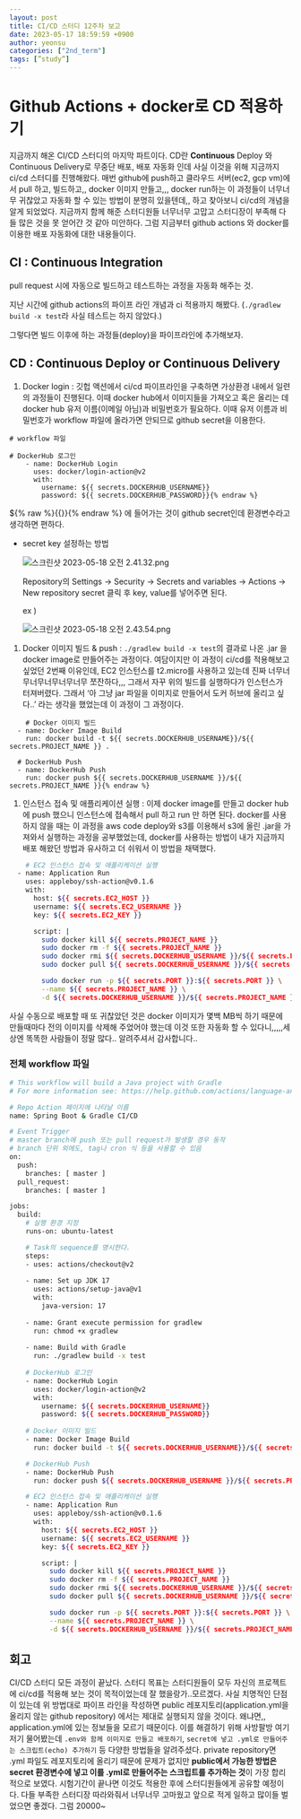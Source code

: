 ```yaml
---
layout: post
title: CI/CD 스터디 12주차 보고
date: 2023-05-17 18:59:59 +0900
author: yeonsu
categories: ["2nd_term"]
tags: [”study”]
---
```


# Github Actions + docker로 CD 적용하기

지금까지 해온 CI/CD 스터디의 마지막 파트이다. CD란 **Continuous** Deploy 와 Continuous Delivery로 무중단 배포, 배포 자동화 인데 사실 이것을 위해 지금까지 ci/cd 스터디를 진행해왔다. 매번 github에 push하고 클라우드 서버(ec2, gcp vm)에서 pull 하고, 빌드하고,, docker 이미지 만들고,,, docker run하는 이 과정들이 너무너무 귀찮았고 자동화 할 수 있는 방법이 분명히 있을텐데,, 하고 찾아보니 ci/cd의 개념을 알게 되었었다. 지금까지 함께 해준 스터디원들 너무너무 고맙고 스터디장이 부족해 다들 많은 것을 못 얻어간 것 같아 미안하다. 그럼 지금부터 github actions 와 docker를 이용한 배포 자동화에 대한 내용들이다.

## CI **: Continuous Integration**

pull request 시에 자동으로 빌드하고 테스트하는 과정을 자동화 해주는 것.

지난 시간에 github actions의 파이프 라인 개념과 ci 적용까지 해봤다. (`./gradlew build -x test`라 사실 테스트는 하지 않았다.)

그렇다면 빌드 이후에 하는 과정들(deploy)을 파이프라인에 추가해보자.

## CD : Continuous Deploy or Continuous Delivery

1. Docker login : 깃헙 액션에서 ci/cd 파이프라인을 구축하면 가상환경 내에서 일련의 과정들이 진행된다. 이때 docker hub에서 이미지들을 가져오고 혹은 올리는 데 docker hub 유저 이름(이메일 아님)과 비밀번호가 필요하다. 이때 유저 이름과 비밀번호가 workflow 파일에 올라가면 안되므로 github secret을 이용한다.

```bash{% raw %}
# workflow 파일

# DockerHub 로그인
    - name: DockerHub Login
      uses: docker/login-action@v2
      with:
        username: ${{ secrets.DOCKERHUB_USERNAME}}
        password: ${{ secrets.DOCKERHUB_PASSWORD}}{% endraw %}
```

${% raw %}{{}}{% endraw %} 에 들어가는 것이 github secret인데 환경변수라고 생각하면 편하다. 

- secret key 설정하는 방법
    
    ![스크린샷 2023-05-18 오전 2.41.32.png](https://cdn.discordapp.com/attachments/874897301292875836/1108458504324386946/2023-05-18_2.41.32.png)
    
    Repository의 Settings → Security → Secrets and variables → Actions → New repository secret 클릭 후 key, value를 넣어주면 된다.
    
    ex )
    
    ![스크린샷 2023-05-18 오전 2.43.54.png](https://cdn.discordapp.com/attachments/874897301292875836/1108458537627160586/2023-05-18_2.43.54.png)
    
1. Docker 이미지 빌드 & push : `./gradlew build -x test`의 결과로 나온 .jar 을 docker image로 만들어주는 과정이다. 여담이지만 이 과정이 ci/cd를 적용해보고 싶었던 2번째 이유인데, EC2 인스턴스를 t2.micro를 사용하고 있는데 진짜 너무너무너무너무너무너무 쪼잔하다,,, 그래서 자꾸 위의 빌드를 실행하다가 인스턴스가 터져버렸다. 그래서 ‘아 그냥 jar 파일을 이미지로 만들어서 도커 허브에 올리고 싶다..’ 라는 생각을 했었는데 이 과정이 그 과정이다.

```bash{% raw %}
	# Docker 이미지 빌드
  - name: Docker Image Build
    run: docker build -t ${{ secrets.DOCKERHUB_USERNAME}}/${{ secrets.PROJECT_NAME }} .

  # DockerHub Push
  - name: DockerHub Push
    run: docker push ${{ secrets.DOCKERHUB_USERNAME }}/${{ secrets.PROJECT_NAME }}{% endraw %}
```

1. 인스턴스 접속 및 애플리케이션 실행 : 이제 docker image를 만들고 docker hub 에 push 했으니 인스턴스에 접속해서 pull 하고 run 만 하면 된다. docker를 사용하지 않을 때는 이 과정을 aws code deploy와 s3를 이용해서 s3에 올린 .jar을 가져와서 실행하는 과정을 공부했었는데, docker를 사용하는 방법이 내가 지금까지 배포 해왔던 방법과 유사하고 더 쉬워서 이 방법을 채택했다.

```bash
	# EC2 인스턴스 접속 및 애플리케이션 실행
  - name: Application Run
    uses: appleboy/ssh-action@v0.1.6
    with:
      host: ${{ secrets.EC2_HOST }}
      username: ${{ secrets.EC2_USERNAME }}
      key: ${{ secrets.EC2_KEY }}

      script: |
        sudo docker kill ${{ secrets.PROJECT_NAME }}
        sudo docker rm -f ${{ secrets.PROJECT_NAME }}
        sudo docker rmi ${{ secrets.DOCKERHUB_USERNAME }}/${{ secrets.PROJECT_NAME }}
        sudo docker pull ${{ secrets.DOCKERHUB_USERNAME }}/${{ secrets.PROJECT_NAME }}

        sudo docker run -p ${{ secrets.PORT }}:${{ secrets.PORT }} \
        --name ${{ secrets.PROJECT_NAME }} \
        -d ${{ secrets.DOCKERHUB_USERNAME }}/${{ secrets.PROJECT_NAME }}
```

사실 수동으로 배포할 때 또 귀찮았던 것은 docker 이미지가 몇백 MB씩 하기 때문에 만들때마다 전의 이미지를 삭제해 주었어야 했는데 이것 또한 자동화 할 수 있다니,,,,,세상엔 똑똑한 사람들이 정말 많다.. 알려주셔서 감사합니다..

### 전체 workflow 파일

```bash
# This workflow will build a Java project with Gradle
# For more information see: https://help.github.com/actions/language-and-framework-guides/building-and-testing-java-with-gradle

# Repo Action 페이지에 나타날 이름 
name: Spring Boot & Gradle CI/CD 

# Event Trigger
# master branch에 push 또는 pull request가 발생할 경우 동작
# branch 단위 외에도, tag나 cron 식 등을 사용할 수 있음 
on:
  push:
    branches: [ master ]
  pull_request:
    branches: [ master ]

jobs:
  build:
    # 실행 환경 지정
    runs-on: ubuntu-latest

    # Task의 sequence를 명시한다.
    steps:
    - uses: actions/checkout@v2
    
    - name: Set up JDK 17
      uses: actions/setup-java@v1
      with:
        java-version: 17
    
    - name: Grant execute permission for gradlew
      run: chmod +x gradlew
    
    - name: Build with Gradle
      run: ./gradlew build -x test
    
    # DockerHub 로그인
    - name: DockerHub Login
      uses: docker/login-action@v2
      with:
        username: ${{ secrets.DOCKERHUB_USERNAME}}
        password: ${{ secrets.DOCKERHUB_PASSWORD}}
        
    # Docker 이미지 빌드
    - name: Docker Image Build
      run: docker build -t ${{ secrets.DOCKERHUB_USERNAME}}/${{ secrets.PROJECT_NAME }} .

    # DockerHub Push
    - name: DockerHub Push
      run: docker push ${{ secrets.DOCKERHUB_USERNAME }}/${{ secrets.PROJECT_NAME }}

    # EC2 인스턴스 접속 및 애플리케이션 실행
    - name: Application Run
      uses: appleboy/ssh-action@v0.1.6
      with:
        host: ${{ secrets.EC2_HOST }}
        username: ${{ secrets.EC2_USERNAME }}
        key: ${{ secrets.EC2_KEY }}

        script: |
          sudo docker kill ${{ secrets.PROJECT_NAME }}
          sudo docker rm -f ${{ secrets.PROJECT_NAME }}
          sudo docker rmi ${{ secrets.DOCKERHUB_USERNAME }}/${{ secrets.PROJECT_NAME }}
          sudo docker pull ${{ secrets.DOCKERHUB_USERNAME }}/${{ secrets.PROJECT_NAME }}

          sudo docker run -p ${{ secrets.PORT }}:${{ secrets.PORT }} \
          --name ${{ secrets.PROJECT_NAME }} \
          -d ${{ secrets.DOCKERHUB_USERNAME }}/${{ secrets.PROJECT_NAME }}
```

## 회고

CI/CD 스터디 모든 과정이 끝났다. 스터디 목표는 스터디원들이 모두 자신의 프로젝트에 ci/cd를 적용해 보는 것이 목적이었는데 잘 했을랑가..모르겠다. 사실 치명적인 단점이 있는데 위 방법대로 파이프 라인을 작성하면 public 레포지토리(application.yml을 올리지 않는 github repository) 에서는 제대로 실행되지 않을 것이다. 왜냐면,, application.yml에 있는 정보들을 모르기 때문이다. 이를 해결하기 위해 사방팔방 여기저기 물어봤는데 `.env와 함께 이미지로 만들고 배포하기`, `secret에 넣고 .yml로 만들어주는 스크립트(echo) 추가하기` 등 다양한 방법들을 알려주셨다. private repository면 .yml 파일도 레포지토리에 올리기 때문에 문제가 없지만 **public에서 가능한 방법은 secret 환경변수에 넣고 이를 .yml로 만들어주는 스크립트를 추가하는 것**이 가장 합리적으로 보였다. 시험기간이 끝나면 이것도 적용한 후에 스터디원들에게 공유할 예정이다. 다들 부족한 스터디장 따라와줘서 너무너무 고마웠고 앞으로 적게 일하고 많이들 벌었으면 좋겠다. 그럼 20000~